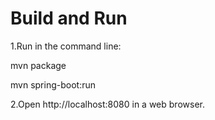# Build and Run
1.Run in the command line:

mvn package

mvn spring-boot:run

2.Open http://localhost:8080 in a web browser.
